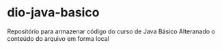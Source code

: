 # dio-java-basico
Repositório  para armazenar código do curso de Java Básico
Alteranado o conteúdo do arquivo em forma local
